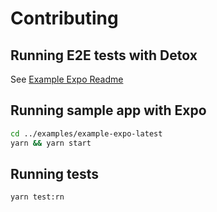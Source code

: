 # Contributing

## Running E2E tests with Detox

See [Example Expo Readme](../examples/example-expo/README.md)

## Running sample app with Expo

```sh
cd ../examples/example-expo-latest
yarn && yarn start
```

## Running tests

```sh
yarn test:rn
```
